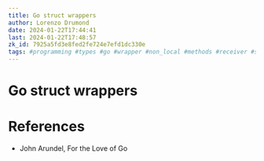 ```yaml
---
title: Go struct wrappers
author: Lorenzo Drumond
date: 2024-01-22T17:44:41
last: 2024-01-22T17:48:57
zk_id: 7925a5fd3e8fed2fe724e7efd1dc330e
tags: #programming #types #go #wrapper #non_local #methods #receiver #struct
---
```



# Go struct wrappers

# References
- John Arundel, For the Love of Go
